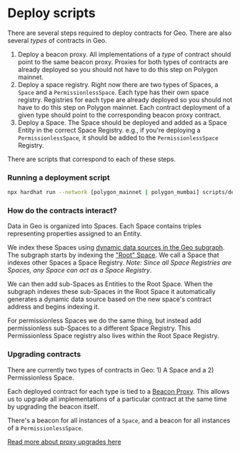 # Deploy scripts

There are several steps required to deploy contracts for Geo. There are also several _types_ of contracts in Geo.

1. Deploy a beacon proxy. All implementations of a _type_ of contract should point to the same beacon proxy. Proxies for both types of contracts are already deployed so you should not have to do this step on Polygon mainnet.
2. Deploy a space registry. Right now there are two types of Spaces, a `Space` and a `PermissionlessSpace`. Each type has their own space registry. Registries for each type are already deployed so you should not have to do this step on Polygon mainnet. Each contract deployment of a given type should point to the corresponding beacon proxy contract.
3. Deploy a Space. The Space should be deployed and added as a Space Entity in the correct Space Registry. e.g., if you're deploying a `PermissionlessSpace`, it should be added to the `PermissionlessSpace` Registry.

There are scripts that correspond to each of these steps.

### Running a deployment script

```sh
npx hardhat run --network [polygon_mainnet | polygon_mumbai] scripts/deploy-permissionless-space-beacon.ts
```

### How do the contracts interact?

Data in Geo is organized into Spaces. Each Space contains triples representing properties assigned to an Entity.

We index these Spaces using [dynamic data sources in the Geo subgraph](https://thegraph.com/docs/en/developing/creating-a-subgraph/#data-source-templates). The subgraph starts by indexing the ["Root" Space](https://www.geobrowser.io/space/0x170b749413328ac9a94762031a7A05b00c1D2e34?typeId=30659852-2df5-42f6-9ad7-2921c33ad84b). We call a Space that indexes other Spaces a Space Registry. _Note: Since all Space Registries are Spaces, any Space can act as a Space Registry_.

We can then add sub-Spaces as Entities to the Root Space. When the subgraph indexes these sub-Spaces in the Root Space it automatically generates a dynamic data source based on the new space's contract address and begins indexing it.

For permissionless Spaces we do the same thing, but instead add permissionless sub-Spaces to a different Space Registry. This Permissionless Space registry also lives within the Root Space Registry.

### Upgrading contracts

There are currently two types of contracts in Geo: 1) A Space and a 2) Permissionless Space.

Each deployed contract for each type is tied to a [Beacon Proxy](https://docs.openzeppelin.com/contracts/3.x/api/proxy). This allows us to upgrade all implementations of a particular contract at the same time by upgrading the beacon itself.

There's a beacon for all instances of a `Space`, and a beacon for all instances of a `PermissionlessSpace`.

[Read more about proxy upgrades here](https://docs.openzeppelin.com/upgrades-plugins/1.x/proxies)
